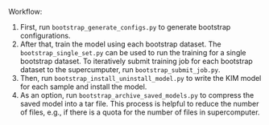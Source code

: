 Workflow:
1. First, run `bootstrap_generate_configs.py` to generate bootstrap configurations.
2. After that, train the model using each bootstrap dataset. The `bootstrap_single_set.py`
   can be used to run the training for a single bootstrap dataset. To iteratively submit
   training job for each bootstrap dataset to the supercumputer, run `bootstrap_submit_job.py`.
3. Then, run `bootstrap_install_uninstall_model.py` to write the KIM model for each sample
   and install the model.
4. As an option, run `bootstrap_archive_saved_models.py` to compress the saved model into
   a tar file. This process is helpful to reduce the number of files, e.g., if there is a
   quota for the number of files in supercomputer.
